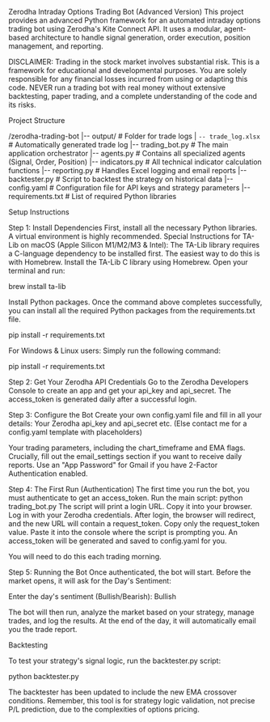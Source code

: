 Zerodha Intraday Options Trading Bot (Advanced Version)
This project provides an advanced Python framework for an automated intraday options trading bot using Zerodha's Kite Connect API. It uses a modular, agent-based architecture to handle signal generation, order execution, position management, and reporting.

DISCLAIMER: Trading in the stock market involves substantial risk. This is a framework for educational and developmental purposes. You are solely responsible for any financial losses incurred from using or adapting this code. NEVER run a trading bot with real money without extensive backtesting, paper trading, and a complete understanding of the code and its risks.

Project Structure

/zerodha-trading-bot
|-- output/                  # Folder for trade logs
|   `-- trade_log.xlsx`      # Automatically generated trade log
|-- trading_bot.py           # The main application orchestrator
|-- agents.py                # Contains all specialized agents (Signal, Order, Position)
|-- indicators.py            # All technical indicator calculation functions
|-- reporting.py             # Handles Excel logging and email reports
|-- backtester.py            # Script to backtest the strategy on historical data
|-- config.yaml              # Configuration file for API keys and strategy parameters
|-- requirements.txt         # List of required Python libraries

Setup Instructions

Step 1: Install Dependencies
First, install all the necessary Python libraries. A virtual environment is highly recommended.
Special Instructions for TA-Lib on macOS (Apple Silicon M1/M2/M3 & Intel):
The TA-Lib library requires a C-language dependency to be installed first. The easiest way to do this is with Homebrew.
Install the TA-Lib C library using Homebrew. Open your terminal and run:

brew install ta-lib

Install Python packages. Once the command above completes successfully, you can install all the required Python packages from the requirements.txt file.

pip install -r requirements.txt

For Windows & Linux users:
Simply run the following command:

pip install -r requirements.txt


Step 2: Get Your Zerodha API Credentials
Go to the Zerodha Developers Console to create an app and get your api_key and api_secret.
The access_token is generated daily after a successful login.

Step 3: Configure the Bot
Create your own config.yaml file and fill in all your details:
Your Zerodha api_key and api_secret etc. (Else contact me for a config.yaml template with placeholders)

Your trading parameters, including the chart_timeframe and EMA flags.
Crucially, fill out the email_settings section if you want to receive daily reports. Use an "App Password" for Gmail if you have 2-Factor Authentication enabled.

Step 4: The First Run (Authentication)
The first time you run the bot, you must authenticate to get an access_token.
Run the main script: python trading_bot.py
The script will print a login URL. Copy it into your browser.
Log in with your Zerodha credentials. After login, the browser will redirect, and the new URL will contain a request_token.
Copy only the request_token value.
Paste it into the console where the script is prompting you.
An access_token will be generated and saved to config.yaml for you.

You will need to do this each trading morning.

Step 5: Running the Bot
Once authenticated, the bot will start. Before the market opens, it will ask for the Day's Sentiment:

Enter the day's sentiment (Bullish/Bearish): Bullish

The bot will then run, analyze the market based on your strategy, manage trades, and log the results. At the end of the day, it will automatically email you the trade report.

Backtesting

To test your strategy's signal logic, run the backtester.py script:

python backtester.py

The backtester has been updated to include the new EMA crossover conditions. Remember, this tool is for strategy logic validation, not precise P/L prediction, due to the complexities of options pricing.

